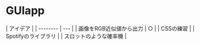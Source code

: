 # GUIapp
| アイデア |
| -------- | --- |
| 画像をRGB近似値から出力 | ○ |
| CSSの練習 |
| Spotifyのライブラリ |
| スロットのような確率機 |
